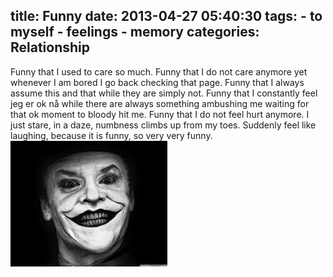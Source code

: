 title: Funny
date: 2013-04-27 05:40:30
tags:
    - to myself
    - feelings
    - memory
categories: Relationship
---

Funny that I used to care so much.
Funny that I do not care anymore yet whenever I am bored I go back checking that page.
Funny that I always assume this and that while they are simply not.
Funny that I constantly feel jeg er ok nå while there are always something ambushing me waiting for that ok moment to bloody hit me.
Funny that I do not feel hurt anymore. I just stare, in a daze, numbness climbs up from my toes. Suddenly feel like laughing, because it is funny, so very very funny.
![laugh](/picture/funny.jpeg)
